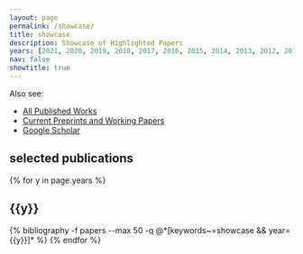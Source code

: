 ```yaml
---
layout: page
permalink: /showcase/
title: showcase
description: Showcase of Highlighted Papers
years: [2021, 2020, 2019, 2018, 2017, 2016, 2015, 2014, 2013, 2012, 2011]
nav: false
showtitle: true
---
```


Also see:
- [All Published Works](/publications)
- [Current Preprints and Working Papers](/preprints)
- [Google Scholar](https://scholar.google.ca/citations?user=eL_y80EAAAAJ)


<h2>selected publications</h2>
<div class="publications by year">
{% for y in page.years %}
  <h2 class="year">{{y}}</h2>
  {% bibliography -f papers --max 50 -q @*[keywords~=showcase && year={{y}}]* %}
{% endfor %}
</div> 
